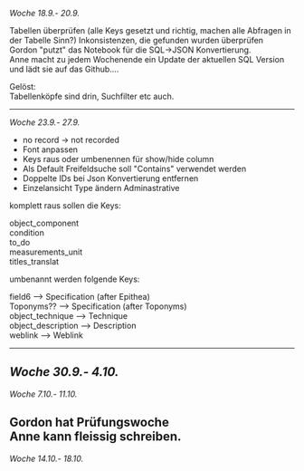 *Woche 18.9.- 20.9.*

Tabellen überprüfen (alle Keys gesetzt und richtig, machen alle Abfragen in der Tabelle Sinn?)
Inkonsistenzen, die gefunden wurden überprüfen  
Gordon "putzt" das Notebook für die SQL->JSON Konvertierung.   
Anne macht zu jedem Wochenende ein Update der aktuellen SQL Version und lädt sie auf das Github....

Gelöst:  
Tabellenköpfe sind drin, Suchfilter etc auch. 

------------------------------------------------------------------------------------------------
*Woche 23.9.- 27.9.*
- no record -> not recorded  
- Font anpassen  
- Keys raus oder umbenennen für show/hide column  
- Als Default Freifeldsuche soll "Contains" verwendet werden  
- Doppelte IDs bei Json Konvertierung entfernen  
- Einzelansicht Type ändern Adminastrative

komplett raus sollen die Keys:  

   object_component  
   condition  
   to_do  
   measurements_unit  
   titles_translat
   
umbenannt werden folgende Keys:

field6 --> Specification (after Epithea)  
Toponyms?? --> Specification (after Toponyms)  
object_technique --> Technique  
object_description --> Description  
weblink --> Weblink  



------------------------------------------------------------------------------------------------
*Woche 30.9.- 4.10.*
------------------------------------------------------------------------------------------------
*Woche 7.10.- 11.10.*

Gordon hat Prüfungswoche  
Anne kann fleissig schreiben.  
------------------------------------------------------------------------------------------------
*Woche 14.10.- 18.10.*

